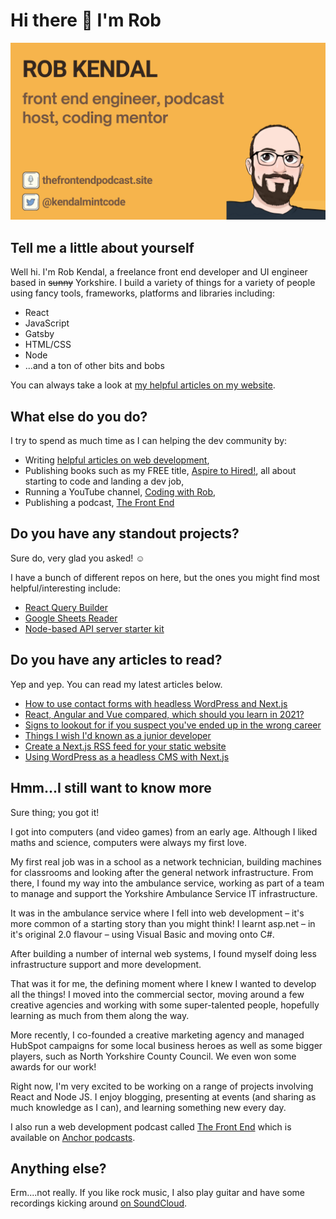 # Hi there 👋 I'm Rob

<img src="https://github.com/bpk68/bpk68/blob/master/GitHub%20Profile%20pic(1).png" />

## Tell me a little about yourself

Well hi. I'm Rob Kendal, a freelance front end developer and UI engineer based in ~~sunny~~ Yorkshire. I build a variety of things for a variety of people using fancy tools, frameworks, platforms and libraries including:

 - React
 - JavaScript
 - Gatsby
 - HTML/CSS
 - Node
 - ...and a ton of other bits and bobs
 
 You can always take a look at [my helpful articles on my website](https://robkendal.co.uk).
 
## What else do you do?

I try to spend as much time as I can helping the dev community by:

- Writing [helpful articles on web development](https://robkendal.co.uk/blog),
- Publishing books such as my FREE title, [Aspire to Hired!](https://gumroad.com/l/from-aspire-to-hired), all about starting to code and landing a dev job,
- Running a YouTube channel, [Coding with Rob](https://www.youtube.com/channel/UCAyZX8WEpkQpi2dOtpGV22g),
- Publishing a podcast, [The Front End](https://thefrontendpodcast.site/)
 
 
## Do you have any standout projects?

Sure do, very glad you asked! ☺️

I have a bunch of different repos on here, but the ones you might find most helpful/interesting include:

- [React Query Builder](https://github.com/bpk68/react-visual-query-builder)
- [Google Sheets Reader](https://github.com/bpk68/g-sheets-api)
- [Node-based API server starter kit](https://github.com/bpk68/api-server-starter)

## Do you have any articles to read?

Yep and yep. You can read my latest articles below.

<!-- BLOG-POST-LIST:START -->
- [How to use contact forms with headless WordPress and Next.js](https://robkendal.co.uk/blog/2021-09-03-sending-contact-forms-with-next-js-and-wordpress)
- [React, Angular and Vue compared, which should you learn in 2021?](https://robkendal.co.uk/blog/2021-06-07-should-you-learn-react-angular-or-vue)
- [Signs to lookout for if you suspect you've ended up in the wrong career](https://robkendal.co.uk/blog/signs-to-lookout-for-if-you-suspect-you-ve-ended-up-in-the-wrong-career)
- [Things I wish I'd known as a junior developer](https://robkendal.co.uk/blog/things-i-wish-i-d-known-as-a-junior-developer)
- [Create a Next.js RSS feed for your static website](https://robkendal.co.uk/blog/create-a-static-website-rss-feed-with-next.js)
- [Using WordPress as a headless CMS with Next.js](https://robkendal.co.uk/blog/using-wordpress-as-a-headless-cms-with-next.js)
<!-- BLOG-POST-LIST:END -->
 

## Hmm...I still want to know more

Sure thing; you got it!

I got into computers (and video games) from an early age. Although I liked maths and science, computers were always my first love.

My first real job was in a school as a network technician, building machines for classrooms and looking after the general network infrastructure. From there, I found my way into the ambulance service, working as part of a team to manage and support the Yorkshire Ambulance Service IT infrastructure.

It was in the ambulance service where I fell into web development – it's more common of a starting story than you might think! I learnt asp.net – in it's original 2.0 flavour – using Visual Basic and moving onto C#.

After building a number of internal web systems, I found myself doing less infrastructure support and more development.

That was it for me, the defining moment where I knew I wanted to develop all the things! I moved into the commercial sector, moving around a few creative agencies and working with some super-talented people, hopefully learning as much from them along the way.

More recently, I co-founded a creative marketing agency and managed HubSpot campaigns for some local business heroes as well as some bigger players, such as North Yorkshire County Council. We even won some awards for our work!

Right now, I'm very excited to be working on a range of projects involving React and Node JS. I enjoy blogging, presenting at events (and sharing as much knowledge as I can), and learning something new every day.

I also run a web development podcast called [The Front End](https://thefrontendpodcast.site/) which is available on [Anchor podcasts](https://anchor.fm/the-front-end).

## Anything else?

Erm....not really. If you like rock music, I also play guitar and have some recordings kicking around [on SoundCloud](https://soundcloud.com/rkendal).
